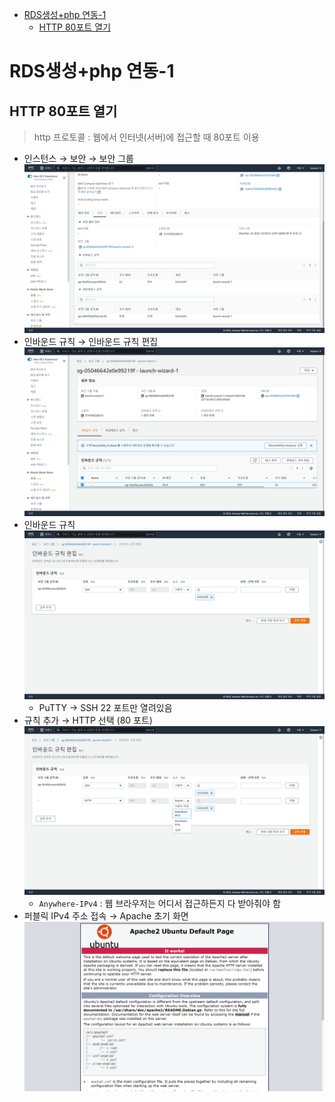 - [RDS생성+php 연동-1](#rds생성php-연동-1)
  - [HTTP 80포트 열기](#http-80포트-열기)

# RDS생성+php 연동-1

## HTTP 80포트 열기

> http 프로토콜 : 웹에서 인터넷(서버)에 접근할 때 80포트 이용

- 인스턴스 → 보안 → 보안 그룹
  ![](imgs/img07.png)
- 인바운드 규칙 → 인바운드 규칙 편집
  ![](imgs/img08.png)
- 인바운드 규칙
  ![](imgs/img09.png)
  - PuTTY → SSH 22 포트만 열려있음
- 규칙 추가 → HTTP 선택 (80 포트)
  ![](imgs/img10.png)
  - `Anywhere-IPv4` : 웹 브라우저는 어디서 접근하든지 다 받아줘야 함
- 퍼블릭 IPv4 주소 접속 → Apache 초기 화면
  ![](imgs/img11.png)
